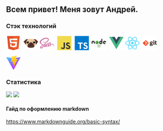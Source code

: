 ## Всем привет! Меня зовут Андрей.
    
### Стэк технологий
<img src="https://github.com/devicons/devicon/blob/master/icons/html5/html5-original.svg" title="HTML5" alt="HTML" width="40" height="40" align="center"/>&nbsp;
<img src="https://github.com/devicons/devicon/blob/master/icons/pug/pug-original.svg" title="pug" alt="pug" width="40" height="40" align="center"/>
<img src="https://github.com/devicons/devicon/blob/master/icons/sass/sass-original.svg"  title="SASS" alt="SASS" width="40" height="40" align="center"/>&nbsp;
<img src="https://github.com/devicons/devicon/blob/master/icons/javascript/javascript-original.svg" title="JavaScript" alt="JavaScript" width="40" height="40" align="center"/>&nbsp;
<img src="https://github.com/devicons/devicon/blob/master/icons/typescript/typescript-original.svg" title="Git" alt="Git" width="40" height="40" align="center"/>&nbsp;
<img src="https://github.com/devicons/devicon/blob/master/icons/nodejs/nodejs-original-wordmark.svg" title="NodeJS" alt="NodeJS" width="40" height="40" align="center"/>&nbsp;
<img src="https://github.com/devicons/devicon/blob/master/icons/vuejs/vuejs-original.svg" title="VUE" alt="VUE" width="40" height="40" align="center" />
<img src="https://github.com/devicons/devicon/blob/master/icons/react/react-original.svg" title="React" alt="React" width="40" height="40" align="center"/>&nbsp;
<img src="https://github.com/devicons/devicon/blob/master/icons/git/git-original-wordmark.svg" title="Git" alt="Git" width="40" height="40" align="center"/>&nbsp;
<!--<img src="https://github.com/devicons/devicon/blob/master/icons/gulp/gulp-plain.svg" title="gulp" alt="gulp" height="40" align="center"/>&nbsp;-->
<img src="https://github.com/devicons/devicon/blob/master/icons/vitejs/vitejs-original.svg" title="vite" alt="vite" height="40" align="center"/>
<!--<img src="https://github.com/devicons/devicon/blob/master/icons/webpack/webpack-original-wordmark.svg" title="gulp" alt="gulp" width="60" align="center"/>&nbsp;-->
<!--<img src="https://github.com/devicons/devicon/blob/master/icons/wordpress/wordpress-original.svg" title="Wordpress" alt="Wordpess" width="40" height="40" align="center"/>&nbsp;-->

### Статистика
    
<img src="https://github-profile-summary-cards.vercel.app/api/cards/profile-details?username=canoua&theme=darcula" height="150">
<img src="http://github-profile-summary-cards.vercel.app/api/cards/repos-per-language?username=canoua&theme=darcula" height="150">

#### Гайд по оформлению markdown
https://www.markdownguide.org/basic-syntax/
  
